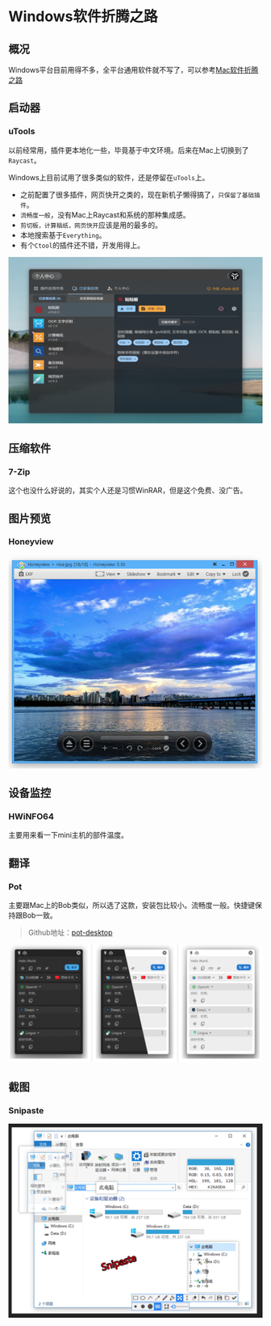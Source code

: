 # Windows软件折腾之路

## 概况

Windows平台目前用得不多，全平台通用软件就不写了，可以参考[Mac软件折腾之路](./Mac软件折腾之路)

## 启动器

### uTools

以前经常用，插件更本地化一些，毕竟基于中文环境。后来在Mac上切换到了`Raycast`。

Windows上目前试用了很多类似的软件，还是停留在`uTools`上。

- 之前配置了很多插件，网页快开之类的，现在新机子懒得搞了，`只保留了基础插件`。
- `流畅度一般`，没有Mac上Raycast和系统的那种集成感。
- `剪切板，计算稿纸，网页快开`应该是用的最多的。
- 本地搜索基于`Everything`。
- 有个`Ctool`的插件还不错，开发用得上。

![image-20230903174631582](./assets/image-20230903174631582.png)

## 压缩软件

### 7-Zip

这个也没什么好说的，其实个人还是习惯WinRAR，但是这个免费、没广告。

## 图片预览

### Honeyview

![image-20230903174722851](./assets/image-20230903174722851.png)

## 设备监控

### HWiNFO64

主要用来看一下mini主机的部件温度。

## 翻译

### Pot

主要跟Mac上的Bob类似，所以选了这款，安装包比较小。流畅度一般。快捷键保持跟Bob一致。

> Github地址：[pot-desktop](https://github.com/pot-app/pot-desktop)

![image-20230903175038116](./assets/image-20230903175038116.png)

## 截图

### Snipaste

![image-20230903174843520](./assets/image-20230903174843520.png)



<git-talk/>

